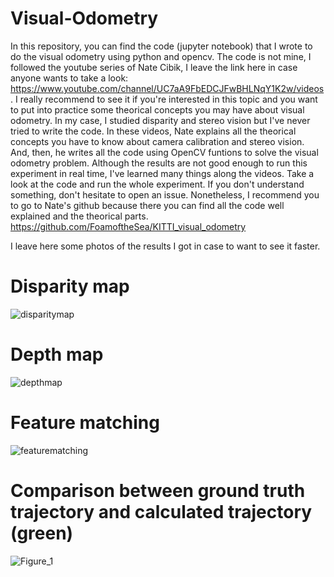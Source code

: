 # Visual-Odometry
In this repository, you can find the code (jupyter notebook) that I wrote to do the visual odometry using python and opencv. The code is not mine, I followed the youtube series of Nate Cibik, I leave the link here in case anyone wants to take a look: https://www.youtube.com/channel/UC7aA9FbEDCJFwBHLNqY1K2w/videos.
I really recommend to see it if you're interested in this topic and you want to put into practice some theorical concepts you may have about visual odometry. In my case, I studied disparity and stereo vision but I've never tried to write the code. 
In these videos, Nate explains all the theorical concepts you have to know about camera calibration and stereo vision. And, then, he writes all the code using OpenCV funtions to solve the visual odometry problem. Although the results are not good enough to run this experiment in real time, I've learned many things along the videos. 
Take a look at the code and run the whole experiment. If you don't understand something, don't hesitate to open an issue. Nonetheless, I recommend you to go to Nate's github because there you can find all the code well explained and the theorical parts.
https://github.com/FoamoftheSea/KITTI_visual_odometry

I leave here some photos of the results I got in case to want to see it faster.

# Disparity map
![disparitymap](https://user-images.githubusercontent.com/84505434/149008896-b86de07c-0a7c-4ebe-917c-2cdd1333d02a.png)
# Depth map
![depthmap](https://user-images.githubusercontent.com/84505434/149008912-c146f89e-6130-4478-b67c-340b3a09c5c9.png)
# Feature matching
![featurematching](https://user-images.githubusercontent.com/84505434/149008939-2825fbc2-bb03-40f8-bd7c-b65917f237d6.png)
# Comparison between ground truth trajectory and calculated trajectory (green)
![Figure_1](https://user-images.githubusercontent.com/84505434/149009125-e8741cd4-ba99-4501-b4d2-a661fc8ba5aa.png)
